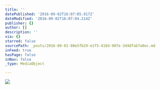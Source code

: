 ```yaml
---
title: ''
datePublished: '2016-09-02T16:07:05.917Z'
dateModified: '2016-09-02T16:07:04.214Z'
publisher: {}
author: []
description: ''
via: {}
starred: false
sourcePath: _posts/2016-09-01-80e5fb29-e1f5-418d-907e-3d4dfab7a0ec.md
inFeed: true
hasPage: false
inNav: false
_type: MediaObject

---
```

![](https://the-grid-user-content.s3-us-west-2.amazonaws.com/2cdb5b9c-4bd9-4e4f-ae4c-33bda8be3ea9.jpg)